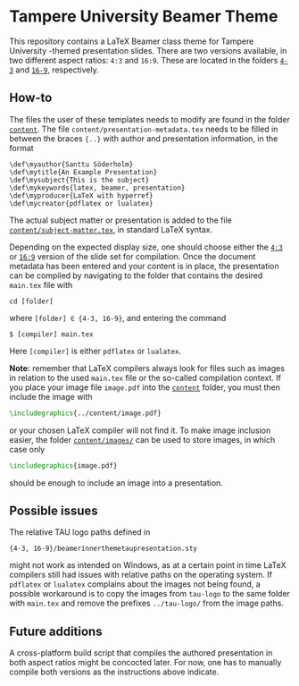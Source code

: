 # Tampere University Beamer Theme

This repository contains a LaTeX Beamer class theme for Tampere University
-themed presentation slides. There are two versions available, in two
different aspect ratios: `4:3` and `16:9`. These are located in the folders
[`4-3`](./4-3/) and [`16-9`](./16-9/), respectively.

## How-to

The files the user of these templates needs to modify are found in the folder
[`content`](./content/). The file `content/presentation-metadata.tex` needs to
be filled in between the braces `{..}` with author and presentation
information, in the format

    \def\myauthor{Santtu Söderholm}
    \def\mytitle{An Example Presentation}
    \def\mysubject{This is the subject}
    \def\mykeywords{latex, beamer, presentation}
    \def\myproducer{LaTeX with hyperref}
    \def\mycreator{pdflatex or lualatex}

The actual subject matter or presentation is added to the file
[`content/subject-matter.tex`](./content/subject-matter.tex), in standard
LaTeΧ syntax.

Depending on the expected display size, one should choose either the
[`4:3`](./4-3/) or [`16:9`](./16-9/) version of the slide set for compilation.
Once the document metadata has been entered and your content is in place, the
presentation can be compiled by navigating to the folder that contains the
desired `main.tex` file with

    cd [folder]

where `[folder] ∈ {4-3, 16-9}`, and entering the command

    $ [compiler] main.tex

Here `[compiler]` is either `pdflatex` or `lualatex`.

**Note:** remember that LaTeΧ compilers always look for files such as images
in relation to the used `main.tex` file or the so-called compilation context.
If you place your image file `image.pdf` into the [`content`](./content)
folder, you must then include the image with
```latex
\includegraphics{../content/image.pdf}
```
or your chosen LaTeΧ compiler will not find it. To make image inclusion
easier, the folder [`content/images/`](./content/images/) can be used to store
images, in which case only
```latex
\includegraphics{image.pdf}
```
should be enough to include an image into a presentation.

## Possible issues

The relative TAU logo paths defined in

    {4-3, 16-9}/beamerinnerthemetaupresentation.sty

might not work as intended on Windows, as at a certain point in time LaTeΧ
compilers still had issues with relative paths on the operating system. If
`pdflatex` or `lualatex` complains about the images not being found, a possible
workaround is to copy the images from `tau-logo` to the same folder with
`main.tex` and remove the prefixes `../tau-logo/` from the image paths.

## Future additions

A cross-platform build script that compiles the authored presentation in both
aspect ratios might be concocted later. For now, one has to manually compile
both versions as the instructions above indicate.
